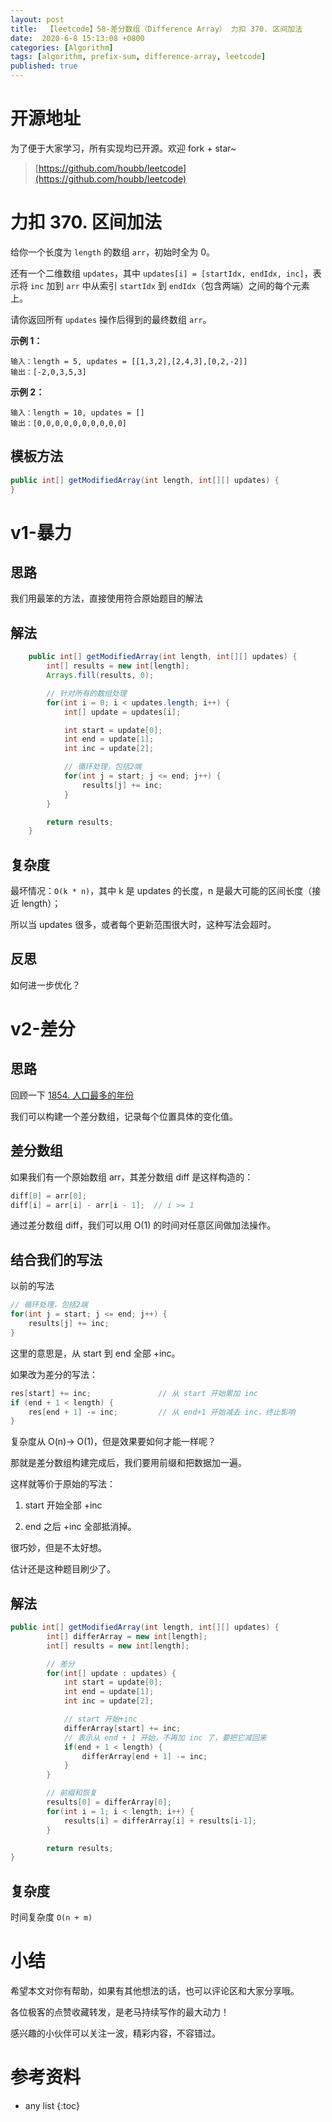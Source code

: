 ```yaml
---
layout: post
title:  【leetcode】58-差分数组（Difference Array） 力扣 370. 区间加法
date:  2020-6-8 15:13:08 +0800
categories: [Algorithm]
tags: [algorithm, prefix-sum, difference-array, leetcode]
published: true
---
```


# 开源地址

为了便于大家学习，所有实现均已开源。欢迎 fork + star~

> [https://github.com/houbb/leetcode](https://github.com/houbb/leetcode)

# 力扣 370. 区间加法

给你一个长度为 `length` 的数组 `arr`，初始时全为 0。

还有一个二维数组 `updates`，其中 `updates[i] = [startIdx, endIdx, inc]`，表示将 `inc` 加到 `arr` 中从索引 `startIdx` 到 `endIdx`（包含两端）之间的每个元素上。

请你返回所有 `updates` 操作后得到的最终数组 `arr`。

**示例 1：**

```
输入：length = 5, updates = [[1,3,2],[2,4,3],[0,2,-2]]
输出：[-2,0,3,5,3]
```

**示例 2：**

```
输入：length = 10, updates = []
输出：[0,0,0,0,0,0,0,0,0,0]
```

## 模板方法

```java
public int[] getModifiedArray(int length, int[][] updates) {
}
```


# v1-暴力

## 思路

我们用最笨的方法，直接使用符合原始题目的解法

## 解法

```java
    public int[] getModifiedArray(int length, int[][] updates) {
        int[] results = new int[length];
        Arrays.fill(results, 0);

        // 针对所有的数组处理
        for(int i = 0; i < updates.length; i++) {
            int[] update = updates[i];

            int start = update[0];
            int end = update[1];
            int inc = update[2];

            // 循环处理，包括2端
            for(int j = start; j <= end; j++) {
                results[j] += inc;
            }
        }

        return results;
    }
```

## 复杂度

最坏情况：`O(k * n)`，其中 k 是 updates 的长度，n 是最大可能的区间长度（接近 length）；

所以当 updates 很多，或者每个更新范围很大时，这种写法会超时。

## 反思

如何进一步优化？

# v2-差分

## 思路

回顾一下 [1854. 人口最多的年份](https://houbb.github.io/2020/06/08/algorithm-000-leetcode-data-struct-001-array-topics-difference-array-02-leetcode-02-LC1854)

我们可以构建一个差分数组，记录每个位置具体的变化值。

## 差分数组

如果我们有一个原始数组 arr，其差分数组 diff 是这样构造的：

```java
diff[0] = arr[0];
diff[i] = arr[i] - arr[i - 1];  // i >= 1
```

通过差分数组 diff，我们可以用 O(1) 的时间对任意区间做加法操作。

## 结合我们的写法

以前的写法

```java
// 循环处理，包括2端
for(int j = start; j <= end; j++) {
    results[j] += inc;
}
```

这里的意思是，从 start 到 end 全部 +inc。

如果改为差分的写法：

```java
res[start] += inc;               // 从 start 开始累加 inc
if (end + 1 < length) {
    res[end + 1] -= inc;         // 从 end+1 开始减去 inc，终止影响
}
```

复杂度从 O(n)-> O(1)，但是效果要如何才能一样呢？

那就是差分数组构建完成后，我们要用前缀和把数据加一遍。

这样就等价于原始的写法：

1) start 开始全部 +inc

2) end 之后 +inc 全部抵消掉。

很巧妙，但是不太好想。

估计还是这种题目刷少了。

## 解法

```java
public int[] getModifiedArray(int length, int[][] updates) {
        int[] differArray = new int[length];
        int[] results = new int[length];

        // 差分
        for(int[] update : updates) {
            int start = update[0];
            int end = update[1];
            int inc = update[2];

            // start 开始+inc
            differArray[start] += inc;
            // 表示从 end + 1 开始，不再加 inc 了，要把它减回来
            if(end + 1 < length) {
                differArray[end + 1] -= inc;
            }
        }

        // 前缀和恢复
        results[0] = differArray[0];
        for(int i = 1; i < length; i++) {
            results[i] = differArray[i] + results[i-1];
        }

        return results;
}
```

## 复杂度

时间复杂度 `O(n + m)`

# 小结

希望本文对你有帮助，如果有其他想法的话，也可以评论区和大家分享哦。

各位极客的点赞收藏转发，是老马持续写作的最大动力！

感兴趣的小伙伴可以关注一波，精彩内容，不容错过。

# 参考资料

* any list
{:toc}